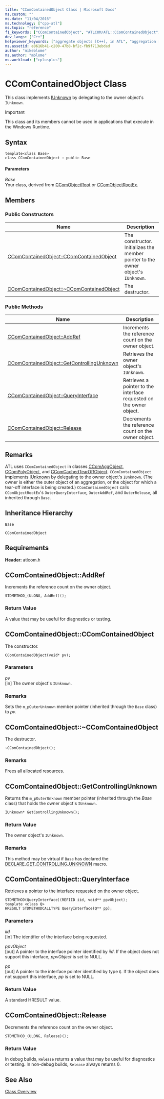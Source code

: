 ```yaml
---
title: "CComContainedObject Class | Microsoft Docs"
ms.custom: ""
ms.date: "11/04/2016"
ms.technology: ["cpp-atl"]
ms.topic: "reference"
f1_keywords: ["CComContainedObject", "ATLCOM/ATL::CComContainedObject", "ATLCOM/ATL::CComContainedObject::CComContainedObject", "ATLCOM/ATL::CComContainedObject::AddRef", "ATLCOM/ATL::CComContainedObject::GetControllingUnknown", "ATLCOM/ATL::CComContainedObject::QueryInterface", "ATLCOM/ATL::CComContainedObject::Release"]
dev_langs: ["C++"]
helpviewer_keywords: ["aggregate objects [C++], in ATL", "aggregation [C++], ATL objects", "CComContainedObject class"]
ms.assetid: e8616b41-c200-47b8-bf2c-fb9f713ebdad
author: "mikeblome"
ms.author: "mblome"
ms.workload: ["cplusplus"]
---
```

# CComContainedObject Class
This class implements [IUnknown](http://msdn.microsoft.com/library/windows/desktop/ms680509) by delegating to the owner object's `IUnknown`.  
  
> [!IMPORTANT]
>  This class and its members cannot be used in applications that execute in the Windows Runtime.  
  
## Syntax  
  
```
template<class Base>  
class CComContainedObject : public Base
```  
  
#### Parameters  
 *Base*  
 Your class, derived from [CComObjectRoot](../../atl/reference/ccomobjectroot-class.md) or [CComObjectRootEx](../../atl/reference/ccomobjectrootex-class.md).  
  
## Members  
  
### Public Constructors  
  
|Name|Description|  
|----------|-----------------|  
|[CComContainedObject::CComContainedObject](#ccomcontainedobject)|The constructor. Initializes the member pointer to the owner object's `IUnknown`.|  
|[CComContainedObject::~CComContainedObject](#dtor)|The destructor.|  
  
### Public Methods  
  
|Name|Description|  
|----------|-----------------|  
|[CComContainedObject::AddRef](#addref)|Increments the reference count on the owner object.|  
|[CComContainedObject::GetControllingUnknown](#getcontrollingunknown)|Retrieves the owner object's `IUnknown`.|  
|[CComContainedObject::QueryInterface](#queryinterface)|Retrieves a pointer to the interface requested on the owner object.|  
|[CComContainedObject::Release](#release)|Decrements the reference count on the owner object.|  
  
## Remarks  
 ATL uses `CComContainedObject` in classes [CComAggObject](../../atl/reference/ccomaggobject-class.md), [CComPolyObject](../../atl/reference/ccompolyobject-class.md), and [CComCachedTearOffObject](../../atl/reference/ccomcachedtearoffobject-class.md). `CComContainedObject` implements [IUnknown](http://msdn.microsoft.com/library/windows/desktop/ms680509) by delegating to the owner object's `IUnknown`. (The owner is either the outer object of an aggregation, or the object for which a tear-off interface is being created.) `CComContainedObject` calls `CComObjectRootEx`'s `OuterQueryInterface`, `OuterAddRef`, and `OuterRelease`, all inherited through `Base`.  
  
## Inheritance Hierarchy  
 `Base`  
  
 `CComContainedObject`  
  
## Requirements  
 **Header:** atlcom.h  
  
##  <a name="addref"></a>  CComContainedObject::AddRef  
 Increments the reference count on the owner object.  
  
```
STDMETHOD_(ULONG, AddRef)();
```  
  
### Return Value  
 A value that may be useful for diagnostics or testing.  
  
##  <a name="ccomcontainedobject"></a>  CComContainedObject::CComContainedObject  
 The constructor.  
  
```
CComContainedObject(void* pv);
```  
  
### Parameters  
 *pv*  
 [in] The owner object's `IUnknown`.  
  
### Remarks  
 Sets the `m_pOuterUnknown` member pointer (inherited through the `Base` class) to *pv*.  
  
##  <a name="dtor"></a>  CComContainedObject::~CComContainedObject  
 The destructor.  
  
```
~CComContainedObject();
```  
  
### Remarks  
 Frees all allocated resources.  
  
##  <a name="getcontrollingunknown"></a>  CComContainedObject::GetControllingUnknown  
 Returns the `m_pOuterUnknown` member pointer (inherited through the *Base* class) that holds the owner object's `IUnknown`.  
  
```
IUnknown* GetControllingUnknown();
```  
  
### Return Value  
 The owner object's `IUnknown`.  
  
### Remarks  
 This method may be virtual if `Base` has declared the [DECLARE_GET_CONTROLLING_UNKNOWN](aggregation-and-class-factory-macros.md#declare_get_controlling_unknown) macro.  
  
##  <a name="queryinterface"></a>  CComContainedObject::QueryInterface  
 Retrieves a pointer to the interface requested on the owner object.  
  
```
STDMETHOD(QueryInterface)(REFIID iid, void** ppvObject);
template <class Q>
HRESULT STDMETHODCALLTYPE QueryInterface(Q** pp);
```  
  
### Parameters  
 *iid*  
 [in] The identifier of the interface being requested.  
  
 *ppvObject*  
 [out] A pointer to the interface pointer identified by *iid*. If the object does not support this interface, *ppvObject* is set to NULL.  
  
 *pp*  
 [out] A pointer to the interface pointer identified by type `Q`. If the object does not support this interface, *pp* is set to NULL.  
  
### Return Value  
 A standard HRESULT value.  
  
##  <a name="release"></a>  CComContainedObject::Release  
 Decrements the reference count on the owner object.  
  
```
STDMETHOD_(ULONG, Release)();
```  
  
### Return Value  
 In debug builds, `Release` returns a value that may be useful for diagnostics or testing. In non-debug builds, `Release` always returns 0.  
  
## See Also  
 [Class Overview](../../atl/atl-class-overview.md)
